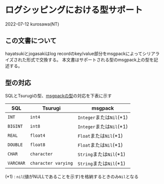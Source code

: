 # ログシッピングにおける型サポート

2022-07-12 kurosawa(NT)

## この文書について

hayatsukiとjogasakiはlog recordのkey/value部分をmsgpackによってシリアライズされた形式で交換する。
本文書はサポートされる型のmsgpack上の型を記述する。

## 型の対応

SQLとTsurugiの型、[msgpackの型](https://github.com/msgpack/msgpack/blob/master/spec.md#type-system)の対応を下表に示す

| SQL     | Tsurugi           | msgpack           |
|---------|-------------------|-------------------|
| `INT`     | `int4`              | `Integer`または`Nil`(*1) |
| `BIGINT`  | `int8`              | `Integer`または`Nil`(*1)     |
| `REAL`    | `float4`            | `Float`または`Nil`(*1)       |
| `DOUBLE`  | `float8`            | `Float`または`Nil`(*1)       |
| `CHAR`    | `character`         | `String`または`Nil`(*1)      |
| `VARCHAR` | `character varying` | `String`または`Nil`(*1)      |

(*1) : `nil`(値がNULLであることを示す)を格納するときのみ`Nil`となる

